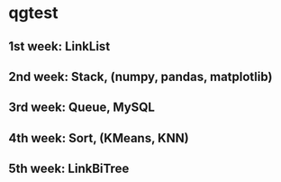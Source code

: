 # qgtest

## 1st week: LinkList
## 2nd week: Stack, (numpy, pandas, matplotlib)
## 3rd week: Queue, MySQL
## 4th week: Sort, (KMeans, KNN)
## 5th week: LinkBiTree
